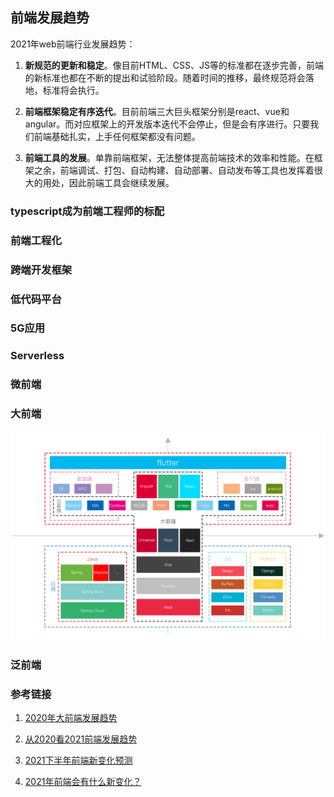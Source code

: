 ## 前端发展趋势

2021年web前端行业发展趋势：
1. __新规范的更新和稳定__。像目前HTML、CSS、JS等的标准都在逐步完善，前端的新标准也都在不断的提出和试验阶段。随着时间的推移，最终规范将会落地，标准将会执行。

2. __前端框架稳定有序迭代__。目前前端三大巨头框架分别是react、vue和angular。而对应框架上的开发版本迭代不会停止，但是会有序进行。只要我们前端基础扎实，上手任何框架都没有问题。

3. __前端工具的发展__。单靠前端框架，无法整体提高前端技术的效率和性能。在框架之余，前端调试、打包、自动构建、自动部署、自动发布等工具也发挥着很大的用处，因此前端工具会继续发展。

### typescript成为前端工程师的标配

### 前端工程化

### 跨端开发框架

### 低代码平台

### 5G应用

### Serverless

### 微前端

### 大前端
![前端发展大趋势](./images/summary.png)

### 泛前端




### 参考链接
1. [2020年大前端发展趋势](https://juejin.cn/post/6844904004141465613)

1. [从2020看2021前端发展趋势](https://juejin.cn/post/6912435101452206088)

2. [2021下半年前端新变化预测](https://zhuanlan.zhihu.com/p/381933494?utm_source=wechat_session&utm_medium=social&utm_oi=988513125209022464)

3. [2021年前端会有什么新变化？](https://juejin.cn/post/6920487374543831053)